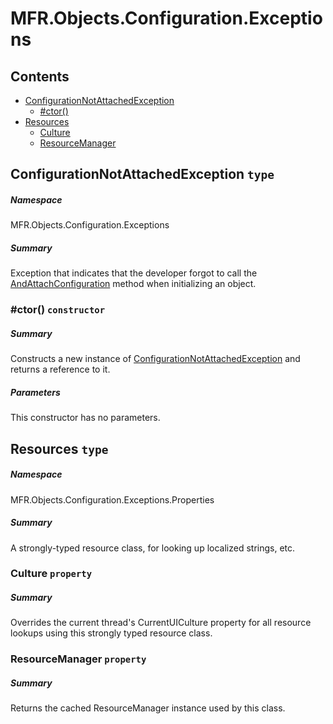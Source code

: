 <a name='assembly'></a>
# MFR.Objects.Configuration.Exceptions

## Contents

- [ConfigurationNotAttachedException](#T-MFR-Objects-Configuration-Exceptions-ConfigurationNotAttachedException 'MFR.Objects.Configuration.Exceptions.ConfigurationNotAttachedException')
  - [#ctor()](#M-MFR-Objects-Configuration-Exceptions-ConfigurationNotAttachedException-#ctor 'MFR.Objects.Configuration.Exceptions.ConfigurationNotAttachedException.#ctor')
- [Resources](#T-MFR-Objects-Configuration-Exceptions-Properties-Resources 'MFR.Objects.Configuration.Exceptions.Properties.Resources')
  - [Culture](#P-MFR-Objects-Configuration-Exceptions-Properties-Resources-Culture 'MFR.Objects.Configuration.Exceptions.Properties.Resources.Culture')
  - [ResourceManager](#P-MFR-Objects-Configuration-Exceptions-Properties-Resources-ResourceManager 'MFR.Objects.Configuration.Exceptions.Properties.Resources.ResourceManager')

<a name='T-MFR-Objects-Configuration-Exceptions-ConfigurationNotAttachedException'></a>
## ConfigurationNotAttachedException `type`

##### Namespace

MFR.Objects.Configuration.Exceptions

##### Summary

Exception that indicates that the developer forgot to call the
[AndAttachConfiguration](#M-MFR-Objects-ConfigurationComposedObjectBase-AndAttachConfiguration 'MFR.Objects.ConfigurationComposedObjectBase.AndAttachConfiguration')
method when initializing an object.

<a name='M-MFR-Objects-Configuration-Exceptions-ConfigurationNotAttachedException-#ctor'></a>
### #ctor() `constructor`

##### Summary

Constructs a new instance of
[ConfigurationNotAttachedException](#T-MFR-Objects-Configuration-Exceptions-ConfigurationNotAttachedException 'MFR.Objects.Configuration.Exceptions.ConfigurationNotAttachedException')
and returns a reference to it.

##### Parameters

This constructor has no parameters.

<a name='T-MFR-Objects-Configuration-Exceptions-Properties-Resources'></a>
## Resources `type`

##### Namespace

MFR.Objects.Configuration.Exceptions.Properties

##### Summary

A strongly-typed resource class, for looking up localized strings, etc.

<a name='P-MFR-Objects-Configuration-Exceptions-Properties-Resources-Culture'></a>
### Culture `property`

##### Summary

Overrides the current thread's CurrentUICulture property for all
  resource lookups using this strongly typed resource class.

<a name='P-MFR-Objects-Configuration-Exceptions-Properties-Resources-ResourceManager'></a>
### ResourceManager `property`

##### Summary

Returns the cached ResourceManager instance used by this class.
